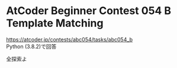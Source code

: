 # AtCoder Beginner Contest 054 B Template Matching  
https://atcoder.jp/contests/abc054/tasks/abc054_b  
Python (3.8.2)で回答  

全探索よ
